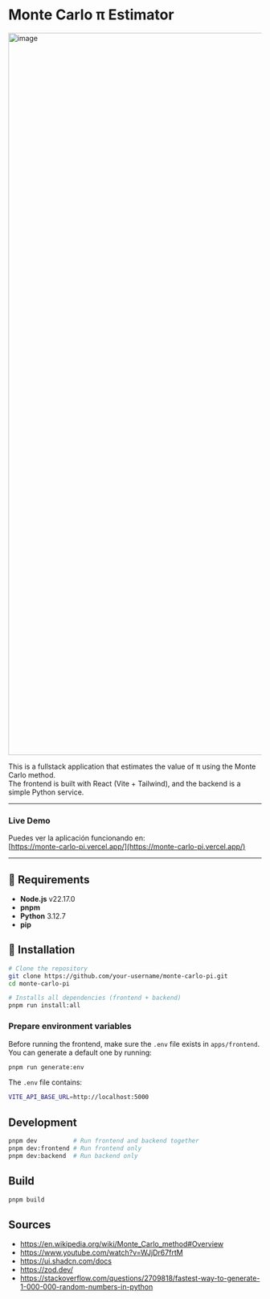 # Monte Carlo π Estimator

<img width="2424" height="1434" alt="image" src="https://github.com/user-attachments/assets/d3ead267-bb41-40c7-979c-5e6ed7ceb507" />

This is a fullstack application that estimates the value of π using the Monte Carlo method.  
The frontend is built with React (Vite + Tailwind), and the backend is a simple Python service.

---

### Live Demo

Puedes ver la aplicación funcionando en:  
[https://monte-carlo-pi.vercel.app/](https://monte-carlo-pi.vercel.app/)

---

## 🚀 Requirements

- **Node.js** v22.17.0
- **pnpm**
- **Python** 3.12.7
- **pip**

## 🔧 Installation

```bash
# Clone the repository
git clone https://github.com/your-username/monte-carlo-pi.git
cd monte-carlo-pi

# Installs all dependencies (frontend + backend)
pnpm run install:all
```

### Prepare environment variables

Before running the frontend, make sure the `.env` file exists in `apps/frontend`.  
You can generate a default one by running:

```bash
pnpm run generate:env
```

The `.env` file contains:

```bash
VITE_API_BASE_URL=http://localhost:5000
```

## Development

```bash
pnpm dev          # Run frontend and backend together
pnpm dev:frontend # Run frontend only
pnpm dev:backend  # Run backend only
```

## Build

```bash
pnpm build
```

## Sources

- https://en.wikipedia.org/wiki/Monte_Carlo_method#Overview
- https://www.youtube.com/watch?v=WJjDr67frtM
- https://ui.shadcn.com/docs
- https://zod.dev/
- https://stackoverflow.com/questions/2709818/fastest-way-to-generate-1-000-000-random-numbers-in-python
